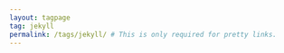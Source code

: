 ```yaml
---
layout: tagpage
tag: jekyll
permalink: /tags/jekyll/ # This is only required for pretty links.
---
```

